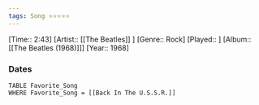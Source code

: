 ```yaml
---
tags: Song ⭐⭐⭐⭐⭐ 
---
```

[Time:: 2:43]
[Artist:: [[The Beatles]] ]
[Genre:: Rock]
[Played:: ]
[Album:: [[The Beatles (1968)]]]
[Year:: 1968]
### Dates
````dataview
TABLE Favorite_Song
WHERE Favorite_Song = [[Back In The U.S.S.R.]]
````